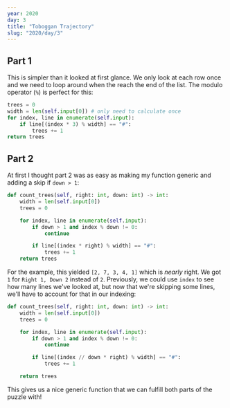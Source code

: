 ```yaml
---
year: 2020
day: 3
title: "Toboggan Trajectory"
slug: "2020/day/3"
---
```


## Part 1

This is simpler than it looked at first glance. We only look at each row once and we need to loop around when the reach the end of the list. The modulo operator (`%`) is perfect for this:

```py
trees = 0
width = len(self.input[0]) # only need to calculate once
for index, line in enumerate(self.input):
    if line[(index * 3) % width] == "#":
        trees += 1
return trees
```

## Part 2

At first I thought part 2 was as easy as making my function generic and adding a skip if `down > 1`:

```py
def count_trees(self, right: int, down: int) -> int:
    width = len(self.input[0])
    trees = 0

    for index, line in enumerate(self.input):
        if down > 1 and index % down != 0:
            continue

        if line[(index * right) % width] == "#":
            trees += 1
    return trees
```

For the example, this yielded `[2, 7, 3, 4, 1]` which is _nearly_ right. We got `1` for `Right 1, Down 2` instead of `2`. Previously, we could use `index` to see how many lines we've looked at, but now that we're skipping some lines, we'll have to account for that in our indexing:

```py
def count_trees(self, right: int, down: int) -> int:
    width = len(self.input[0])
    trees = 0

    for index, line in enumerate(self.input):
        if down > 1 and index % down != 0:
            continue

        if line[(index // down * right) % width] == "#":
            trees += 1

    return trees
```

This gives us a nice generic function that we can fulfill both parts of the puzzle with!
